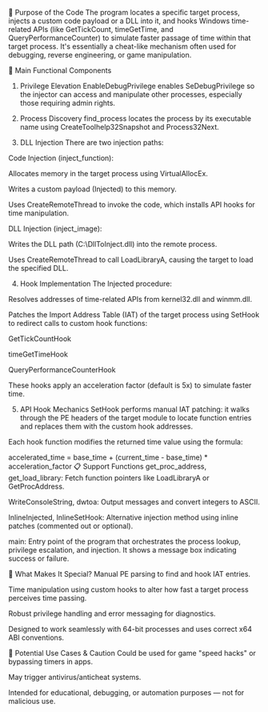 🔧 Purpose of the Code
The program locates a specific target process, injects a custom code payload or a DLL into it, and hooks Windows time-related APIs (like GetTickCount, timeGetTime, and QueryPerformanceCounter) to simulate faster passage of time within that target process. It's essentially a cheat-like mechanism often used for debugging, reverse engineering, or game manipulation.

🧩 Main Functional Components
1. Privilege Elevation
EnableDebugPrivilege enables SeDebugPrivilege so the injector can access and manipulate other processes, especially those requiring admin rights.

2. Process Discovery
find_process locates the process by its executable name using CreateToolhelp32Snapshot and Process32Next.

3. DLL Injection
There are two injection paths:

Code Injection (inject_function):

Allocates memory in the target process using VirtualAllocEx.

Writes a custom payload (Injected) to this memory.

Uses CreateRemoteThread to invoke the code, which installs API hooks for time manipulation.

DLL Injection (inject_image):

Writes the DLL path (C:\DllToInject.dll) into the remote process.

Uses CreateRemoteThread to call LoadLibraryA, causing the target to load the specified DLL.

4. Hook Implementation
The Injected procedure:

Resolves addresses of time-related APIs from kernel32.dll and winmm.dll.

Patches the Import Address Table (IAT) of the target process using SetHook to redirect calls to custom hook functions:

GetTickCountHook

timeGetTimeHook

QueryPerformanceCounterHook

These hooks apply an acceleration factor (default is 5x) to simulate faster time.

5. API Hook Mechanics
SetHook performs manual IAT patching: it walks through the PE headers of the target module to locate function entries and replaces them with the custom hook addresses.

Each hook function modifies the returned time value using the formula:

accelerated_time = base_time + (current_time - base_time) * acceleration_factor
📋 Support Functions
get_proc_address, get_load_library: Fetch function pointers like LoadLibraryA or GetProcAddress.

WriteConsoleString, dwtoa: Output messages and convert integers to ASCII.

InlineInjected, InlineSetHook: Alternative injection method using inline patches (commented out or optional).

main: Entry point of the program that orchestrates the process lookup, privilege escalation, and injection. It shows a message box indicating success or failure.

🧠 What Makes It Special?
Manual PE parsing to find and hook IAT entries.

Time manipulation using custom hooks to alter how fast a target process perceives time passing.

Robust privilege handling and error messaging for diagnostics.

Designed to work seamlessly with 64-bit processes and uses correct x64 ABI conventions.

🛑 Potential Use Cases & Caution
Could be used for game "speed hacks" or bypassing timers in apps.

May trigger antivirus/anticheat systems.

Intended for educational, debugging, or automation purposes — not for malicious use.

